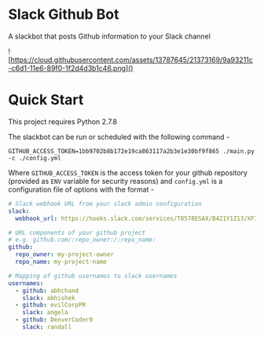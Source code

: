 # Slack Github Bot

A slackbot that posts Github information to your Slack channel

![https://cloud.githubusercontent.com/assets/13787645/21373169/9a93211c-c6d1-11e6-89f0-1f2d4d3b1c46.png]()

# Quick Start

This project requires Python 2.7.8

The slackbot can be run or scheduled with the following command -

```
GITHUB_ACCESS_TOKEN=1bb9702b8b172e19ca863117a2b3e1e30bf9f865 ./main.py -c ./config.yml
```

Where `GITHUB_ACCESS_TOKEN` is the access token for your github repository (provided as `ENV` variable for security reasons) and `config.yml` is a configuration file of options with the format -

``` yml
# Slack webhook URL from your slack admin configuration
slack:
  webhook_url: https://hooks.slack.com/services/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

# URL components of your github project
# e.g. github.com/:repo_owner:/:repo_name:
github:
  repo_owner: my-project-owner
  repo_name: my-project-name

# Mapping of github usernames to slack usernames
usernames:
  - github: abhchand
    slack: abhishek
  - github: evilCorpPR
    slack: angela
  - github: DenverCoder9
    slack: randall

```
